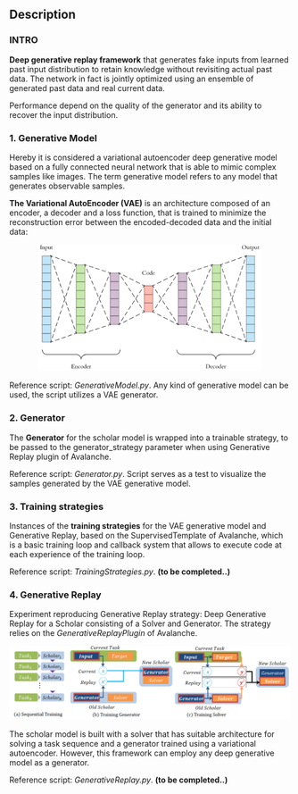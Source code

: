 ## Description

### INTRO
**Deep generative replay framework** that generates fake inputs from learned past input distribution to retain knowledge without revisiting actual past data. The network in fact is jointly optimized using an ensemble of generated past data and real current data.

Performance depend on the quality of the generator and its ability to recover the input distribution.

### 1. Generative Model
Hereby it is considered a variational autoencoder deep generative model based on a fully connected neural network that is able to mimic complex samples like images. The term generative model refers to any model that generates observable samples.

**The Variational AutoEncoder (VAE)** is an architecture composed of an encoder, a decoder and a loss function, that is trained to minimize the reconstruction error between the encoded-decoded data and the initial data:
<div align="center">

<img src="autoencoder.png" alt="drawing" style="width:400px;"/>
</div> 

Reference script: *GenerativeModel.py*. Any kind of generative model can be used, the script utilizes a VAE generator.

### 2. Generator
The **Generator** for the scholar model is wrapped into a trainable strategy, to be passed to the generator_strategy parameter when using Generative Replay plugin of Avalanche.

Reference script: *Generator.py*. Script serves as a test to visualize the samples generated by the VAE generative model.

### 3. Training strategies
Instances of the **training strategies** for the VAE generative model and Generative Replay, based on the SupervisedTemplate of Avalanche, which is a basic training loop and callback system that allows to execute code at each experience of the training loop.

Reference script: *TrainingStrategies.py*. **(to be completed..)**

### 4. Generative Replay
Experiment reproducing Generative Replay strategy: Deep Generative Replay for a Scholar consisting of a Solver and Generator.
The strategy relies on the *GenerativeReplayPlugin* of Avalanche. 

<div align="center">

<img src="scholar.png" alt="drawing" style="width:600px;"/>
</div> 

The scholar model is built with a solver that has suitable architecture for solving a task sequence and a generator trained using a variational autoencoder. However, this framework can employ any deep generative model as a generator.

Reference script: *GenerativeReplay.py*. **(to be completed..)**
